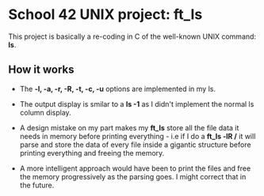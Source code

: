 # School 42 UNIX project: ft_ls

This project is basically a re-coding in C of the well-known UNIX command: **ls**.

## How it works

* The **-l, -a, -r, -R, -t, -c, -u** options are implemented in my ls.

* The output display is smilar to a **ls -1** as I didn't implement the normal ls column display.

* A design mistake on my part makes my **ft_ls** store all the file data it needs in memory before printing everything -
i.e if I do a **ft_ls -lR /** it will parse and store the data of every file inside a gigantic structure before printing everything and freeing the memory.

* A more intelligent approach would have been to print the files and free the memory progressively as the parsing goes.
I might correct that in the future.
